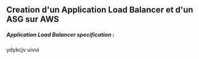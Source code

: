 ## Creation d'un Application Load Balancer et d'un ASG sur AWS

##### Application Load Balancer specification : 
ydykcjv  uivui
